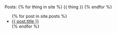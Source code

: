Posts:
{% for thing in site %}
{{ thing }}
{% endfor %}

<ul>
  {% for post in site.posts %}
    <li>
      <a href="{{ post.url }}">{{ post.title }}</a>
    </li>
  {% endfor %}

</ul>
